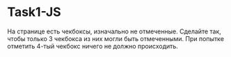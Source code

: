 # Task1-JS
На странице есть чекбоксы, изначально не отмеченные. Сделайте так, чтобы только 3 чекбокса из них могли быть отмеченными. При попытке отметить 4-тый чекбокс ничего не должно происходить.
